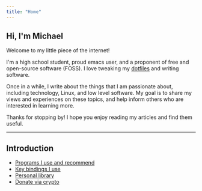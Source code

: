 ```yaml
---
title: "Home"
---
```


## Hi, I'm Michael

Welcome to my little piece of the internet!

I'm a high school student, proud emacs user, and a proponent of free and open-source software (FOSS). I love tweaking my [dotfiles](https://github.com/michaelneuper/dotfiles) and writing software.

Once in a while, I write about the things that I am passionate about, including technology, Linux, and low level software.
My goal is to share my views and experiences on these topics, and help inform others who are interested in learning more.

Thanks for stopping by! I hope you enjoy reading my articles and find them useful.

---

## Introduction

- [Programs I use and recommend](/pages/software/)
- [Key bindings I use](/pages/keybindings/)
- [Personal library](/pages/library)
- [Donate via crypto](/pages/donate/)
<!-- - [Contact me](/pages/contact/) -->